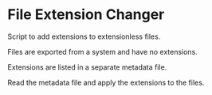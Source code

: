 # File Extension Changer

Script to add extensions to extensionless files.

Files are exported from a system and have no extensions.

Extensions are listed in a separate metadata file.

Read the metadata file and apply the extensions to the files.